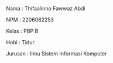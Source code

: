Nama    : Thifaalinno Fawwaz Abdi

NPM     : 2206082253

Kelas   : PBP B

Hobi    : Tidur

Jurusan : Ilmu Sistem Informasi Komputer